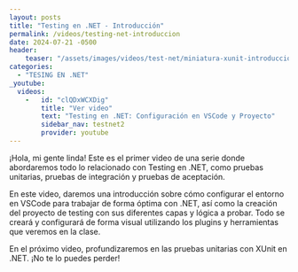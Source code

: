 ```yaml
---
layout: posts
title: "Testing en .NET - Introducción"
permalink: /videos/testing-net-introduccion
date: 2024-07-21 -0500
header:
    teaser: "/assets/images/videos/test-net/miniatura-xunit-introduccion.jpg"
categories:
  - "TESING EN .NET"
_youtube: 
  videos:
    -   id: "clQDxWCXDig"
        title: "Ver video"
        text: "Testing en .NET: Configuración en VSCode y Proyecto" 
        sidebar_nav: testnet2
        provider: youtube
---
```


¡Hola, mi gente linda! Este es el primer video de una serie donde abordaremos todo lo relacionado con Testing en .NET, como pruebas unitarias, pruebas de integración y pruebas de aceptación.

En este video, daremos una introducción sobre cómo configurar el entorno en VSCode para trabajar de forma óptima con .NET, así como la creación del proyecto de testing con sus diferentes capas y lógica a probar. Todo se creará y configurará de forma visual utilizando los plugins y herramientas que veremos en la clase. 

En el próximo video, profundizaremos en las pruebas unitarias con XUnit en .NET. ¡No te lo puedes perder!
